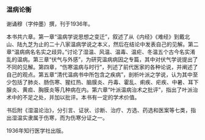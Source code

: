 ### 温病论衡

谢诵穆（字仲墨）撰，刊于1936年。

本书共六章。第一章“温病学说思想之变迁”，叙述了从《内经》《难经》到戴北山、陆九芝为止的二十八家温病学说之本义，然后在结论中发表自己的见解。第二章“温病病名名实之歧异。”讨论了湿温、风温、温毒、温疟、冬温五个古今名实淆乱的温病。第三章“伏气与外感”，为研究温病病因之专篇，其中对伏气学说提出了不同的见解。第四章，“伤寒温病与时行”，列述了前代医家的各种论说，并阐述了自己的观点。第五章“清代温病书中所包含之疾病”，剖析叶派之学说，认为其中至少包括了肺炎、肠伤寒、猩红热、脑膜炎、丹毒、霍乱、痢疾、疟疾、中暑、耳下腺炎、黄疸、胸膜炎等几种病在内。第六章“叶派温病治术之批评”，指出了叶派治术中的不足之处，并加以批评。本书有一定的学术价值。

书后附《湿温论治》，分引言、证状、诊断、治疗、方选、药选和医案等七类，指出湿温实隶属于伤寒，而为伤寒分证之一。

1936年知行医学社出版。

